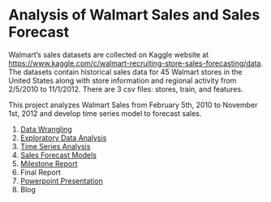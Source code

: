 # Analysis of Walmart Sales and Sales Forecast
Walmart’s sales datasets are collected on Kaggle website at https://www.kaggle.com/c/walmart-recruiting-store-sales-forecasting/data. The datasets contain historical sales data for 45 Walmart stores in the United States along with store information and regional activity from 2/5/2010 to 11/1/2012. There are 3 csv files: stores, train, and features.

This project analyzes Walmart Sales from February 5th, 2010 to November 1st, 2012 and develop time series model to forecast sales.

1. [Data Wrangling](https://github.com/nphan20181/walmart_sales/blob/master/00_walmart_data_wrangling.ipynb)
2. [Exploratory Data Analysis](https://github.com/nphan20181/walmart_sales/blob/master/01_walmart_eda.ipynb)
3. [Time Series Analysis](https://github.com/nphan20181/walmart_sales/blob/master/02_walmart_time_series_analysis.ipynb)
3. [Sales Forecast Models](https://github.com/nphan20181/walmart_sales/blob/master/03_walmart_models.ipynb)
4. [Milestone Report](https://github.com/nphan20181/walmart_sales/blob/master/walmart_milestone_report.pdf)
5. Final Report
6. [Powerpoint Presentation](https://github.com/nphan20181/walmart_sales/blob/master/walmart_presentation.pdf)
7. Blog
